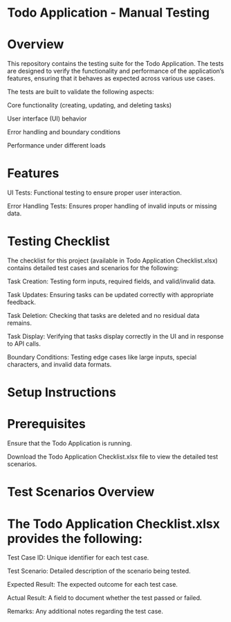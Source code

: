 # Todo Application - Manual Testing

# Overview

This repository contains the testing suite for the Todo Application. The tests are designed to verify the functionality and performance of the application’s features, ensuring that it behaves as expected across various use cases.

The tests are built to validate the following aspects:

Core functionality (creating, updating, and deleting tasks)

User interface (UI) behavior

Error handling and boundary conditions

Performance under different loads

# Features

UI Tests: Functional testing to ensure proper user interaction.

Error Handling Tests: Ensures proper handling of invalid inputs or missing data.

# Testing Checklist

The checklist for this project (available in Todo Application Checklist.xlsx) contains detailed test cases and scenarios for the following:

Task Creation: Testing form inputs, required fields, and valid/invalid data.

Task Updates: Ensuring tasks can be updated correctly with appropriate feedback.

Task Deletion: Checking that tasks are deleted and no residual data remains.

Task Display: Verifying that tasks display correctly in the UI and in response to API calls.

Boundary Conditions: Testing edge cases like large inputs, special characters, and invalid data formats.

# Setup Instructions

# Prerequisites

Ensure that the Todo Application is running.

Download the Todo Application Checklist.xlsx file to view the detailed test scenarios.

# Test Scenarios Overview

# The Todo Application Checklist.xlsx provides the following:

Test Case ID: Unique identifier for each test case.

Test Scenario: Detailed description of the scenario being tested.

Expected Result: The expected outcome for each test case.

Actual Result: A field to document whether the test passed or failed.

Remarks: Any additional notes regarding the test case.
